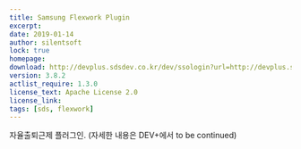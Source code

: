 ```yaml
---
title: Samsung Flexwork Plugin
excerpt: 
date: 2019-01-14
author: silentsoft
lock: true
homepage: 
download: http://devplus.sdsdev.co.kr/dev/ssologin?url=http://devplus.sdsdev.co.kr/qna/t/topic/3438
version: 3.8.2
actlist_require: 1.3.0
license_text: Apache License 2.0
license_link: 
tags: [sds, flexwork]
---
```


자율출퇴근제 플러그인. (자세한 내용은 DEV+에서 to be continued)